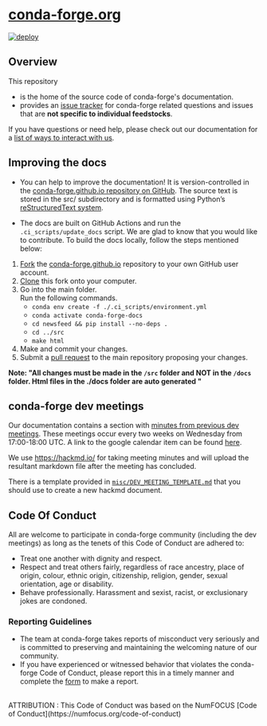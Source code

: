 # [conda-forge.org](https://conda-forge.org)
[![deploy](https://github.com/conda-forge/conda-forge.github.io/workflows/deploy/badge.svg)](https://github.com/conda-forge/conda-forge.github.io/actions?query=workflow%3Adeploy)

## Overview
This repository
- is the home of the source code of conda-forge's documentation.
- provides an [issue tracker](https://github.com/conda-forge/conda-forge.github.io/issues) for conda-forge related questions and issues that are **not specific to individual feedstocks**.

If you have questions or need help, please check out our documentation for a [list of ways to interact with us](https://conda-forge.org/docs/user/how_to_get_help.html).

## Improving the docs

- You can help to improve the documentation! It is version-controlled in the [conda-forge.github.io repository on GitHub](https://github.com/conda-forge/conda-forge.github.io).   The source text is stored in the src/ subdirectory and is formatted using Python’s [reStructuredText system](https://docutils.sourceforge.io/rst.html).

- The docs are built on GitHub Actions and run the `.ci_scripts/update_docs` script.
  We are glad to know that you would like to contribute. To build the docs locally, follow the steps mentioned below:
1.  [Fork](https://docs.github.com/en/github/getting-started-with-github/fork-a-repo) the [conda-forge.github.io](https://github.com/conda-forge/conda-forge.github.io)        repository to your own GitHub user account.
2.  [Clone](https://docs.github.com/en/github/creating-cloning-and-archiving-repositories/cloning-a-repository) this fork onto your computer.
3.  Go into the main folder. </br>
    Run the following commands.  
      *  `conda env create -f ./.ci_scripts/environment.yml`
      *  `conda activate conda-forge-docs`
      *  `cd newsfeed && pip install --no-deps .`
      *  `cd ../src`
      *  `make html`
4.  Make and commit your changes.
5.  Submit a [pull request](https://docs.github.com/en/github/collaborating-with-issues-and-pull-requests/about-pull-requests) to the main repository proposing your changes.

**Note: "All changes must be made in the `/src` folder and NOT in the `/docs` folder. Html files in the ./docs folder are auto generated "**

## conda-forge dev meetings

Our documentation contains a section with [minutes from previous dev meetings]([https://conda-forge.org/docs/minutes/00_intro.html]). These meetings occur every two weeks on Wednesday from 17:00-18:00 UTC.
A link to the google calendar item can be found [here](https://calendar.google.com/event?action=TEMPLATE&tmeid=Z2lraDk2a205cGUxdDkxYmNybXQxMGIxMGtfMjAxOTA3MjRUMTcwMDAwWiBzY29wYXR6QG0&tmsrc=scopatz%40gmail.com&scp=ALL).

We use https://hackmd.io/ for taking meeting minutes and will upload the resultant markdown file after the meeting has concluded.

There is a template provided in [`misc/DEV_MEETING_TEMPLATE.md`](https://github.com/conda-forge/conda-forge.github.io/tree/main/misc/DEV_MEETING_TEMPLATE.md) that you should use to create a new hackmd document.

## Code Of Conduct
All are welcome to participate in conda-forge community (including the dev meetings) as long as the tenets of this Code of Conduct are adhered to:
* Treat one another with dignity and respect.
* Respect and treat others fairly, regardless of race ancestry, place of origin, colour, ethnic origin, citizenship, religion, gender, sexual orientation, age or disability.
* Behave professionally. Harassment and sexist, racist, or exclusionary jokes are condoned.

### Reporting Guidelines
* The team at conda-forge takes reports of misconduct very seriously and is committed to preserving and maintaining the welcoming nature of our community.
* If you have experienced or witnessed behavior that violates the conda-forge Code of Conduct, please report this in a timely manner and complete the [form](https://numfocus.typeform.com/to/ynjGdT) to make a report.
<br/>
ATTRIBUTION : This Code of Conduct was based on the NumFOCUS [Code of Conduct](https://numfocus.org/code-of-conduct)


